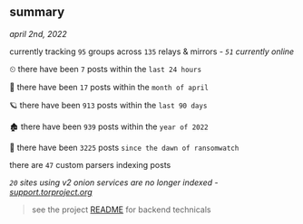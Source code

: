 
## summary
_april 2nd, 2022_

currently tracking `95` groups across `135` relays & mirrors - _`51` currently online_

⏲ there have been `7` posts within the `last 24 hours`

🦈 there have been `17` posts within the `month of april`

🪐 there have been `913` posts within the `last 90 days`

🏚 there have been `939` posts within the `year of 2022`

🦕 there have been `3225` posts `since the dawn of ransomwatch`

there are `47` custom parsers indexing posts

_`20` sites using v2 onion services are no longer indexed - [support.torproject.org](https://support.torproject.org/onionservices/v2-deprecation/)_

> see the project [README](https://github.com/thetanz/ransomwatch#ransomwatch--) for backend technicals
